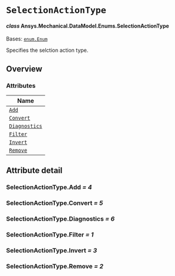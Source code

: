 # `SelectionActionType`

<a id="ansys.mechanical.stubs.v242.Ansys.Mechanical.DataModel.Enums.SelectionActionType"></a>

#### *class* Ansys.Mechanical.DataModel.Enums.SelectionActionType

Bases: [`enum.Enum`](https://docs.python.org/3/library/enum.html#enum.Enum)

Specifies the selction action type.

<!-- !! processed by numpydoc !! -->

<a id="overview"></a>

## Overview

### Attributes

| Name |
| --------------------------------------------------- |
| [`Add`](#SelectionActionType.Add) |
| [`Convert`](#SelectionActionType.Convert) |
| [`Diagnostics`](#SelectionActionType.Diagnostics) |
| [`Filter`](#SelectionActionType.Filter) |
| [`Invert`](#SelectionActionType.Invert) |
| [`Remove`](#SelectionActionType.Remove) |

<a id="attribute-detail"></a>

## Attribute detail

<a id="SelectionActionType.Add"></a>

### SelectionActionType.Add *= 4*

<a id="SelectionActionType.Convert"></a>

### SelectionActionType.Convert *= 5*

<a id="SelectionActionType.Diagnostics"></a>

### SelectionActionType.Diagnostics *= 6*

<a id="SelectionActionType.Filter"></a>

### SelectionActionType.Filter *= 1*

<a id="SelectionActionType.Invert"></a>

### SelectionActionType.Invert *= 3*

<a id="SelectionActionType.Remove"></a>

### SelectionActionType.Remove *= 2*


